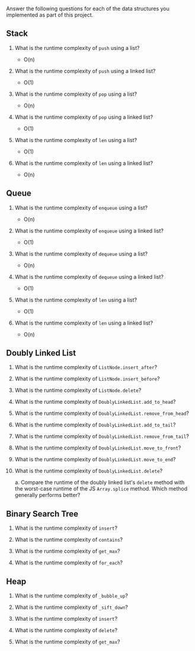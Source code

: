 Answer the following questions for each of the data structures you implemented as part of this project.

## Stack

1. What is the runtime complexity of `push` using a list?
    - O(n)

2. What is the runtime complexity of `push` using a linked list?
    - O(1)

3. What is the runtime complexity of `pop` using a list?
    - O(n)

4. What is the runtime complexity of `pop` using a linked list?
    - O(1)

5. What is the runtime complexity of `len` using a list?
    - O(1)

6. What is the runtime complexity of `len` using a linked list?
    - O(n)

## Queue

1. What is the runtime complexity of `enqueue` using a list?
    - O(n)

2. What is the runtime complexity of `enqueue` using a linked list?
    - O(1)

3. What is the runtime complexity of `dequeue` using a list?
    - O(n)

4. What is the runtime complexity of `dequeue` using a linked list?
    - O(1)

5. What is the runtime complexity of `len` using a list?
    - O(1)

6. What is the runtime complexity of `len` using a linked list?
    - O(n)

## Doubly Linked List

1. What is the runtime complexity of `ListNode.insert_after`?

2. What is the runtime complexity of `ListNode.insert_before`?

3. What is the runtime complexity of `ListNode.delete`?

4. What is the runtime complexity of `DoublyLinkedList.add_to_head`?

5. What is the runtime complexity of `DoublyLinkedList.remove_from_head`?

6. What is the runtime complexity of `DoublyLinkedList.add_to_tail`?

7. What is the runtime complexity of `DoublyLinkedList.remove_from_tail`?

8. What is the runtime complexity of `DoublyLinkedList.move_to_front`?

9. What is the runtime complexity of `DoublyLinkedList.move_to_end`?

10. What is the runtime complexity of `DoublyLinkedList.delete`?

    a. Compare the runtime of the doubly linked list's `delete` method with the worst-case runtime of the JS `Array.splice` method. Which method generally performs better?

## Binary Search Tree

1. What is the runtime complexity of `insert`?

2. What is the runtime complexity of `contains`?

3. What is the runtime complexity of `get_max`?

4. What is the runtime complexity of `for_each`?

## Heap

1. What is the runtime complexity of `_bubble_up`?

2. What is the runtime complexity of `_sift_down`?

3. What is the runtime complexity of `insert`?

4. What is the runtime complexity of `delete`?

5. What is the runtime complexity of `get_max`?
